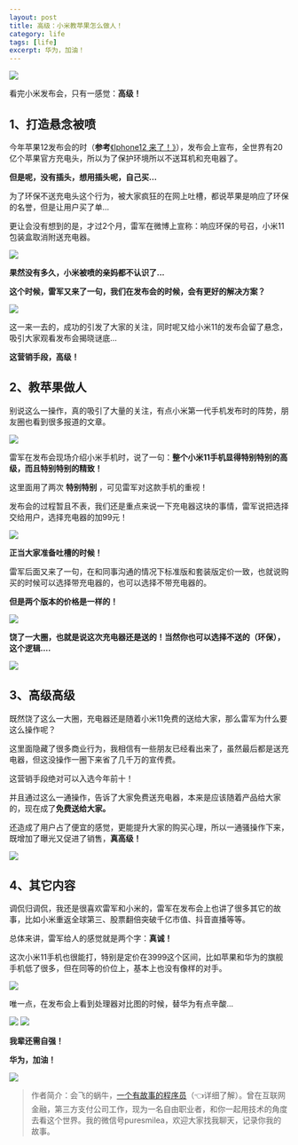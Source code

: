 ```yaml
---
layout: post
title: 高级：小米教苹果怎么做人！
category: life
tags: [life]
excerpt: 华为，加油！
---
```


![](http://favorites.ren/assets/images/2020/it/zuoren/zuoren01.jpg) 

看完小米发布会，只有一感觉：**高级！**

## 1、打造悬念被喷

今年苹果12发布会的时（**参考**[《Iphone12 来了！》](https://mp.weixin.qq.com/s/n1OHZKwaDAdYe8sntUSHPQ)），发布会上宣布，全世界有20亿个苹果官方充电头，所以为了保护环境所以不送耳机和充电器了。

**但是呢，没有插头，想用插头呢，自己买…**

为了环保不送充电头这个行为，被大家疯狂的在网上吐槽，都说苹果是响应了环保的名誉，但是让用户买了单...

更让会没有想到的是，才过2个月，雷军在微博上宣称：响应环保的号召，小米11包装盒取消附送充电器。

![](http://favorites.ren/assets/images/2020/it/zuoren/zuoren02.jpg) 

**果然没有多久，小米被喷的亲妈都不认识了...**

**这个时候，雷军又来了一句，我们在发布会的时候，会有更好的解决方案？**

![](http://favorites.ren/assets/images/2020/it/zuoren/zuoren03.jpg) 

这一来一去的，成功的引发了大家的关注，同时呢又给小米11的发布会留了悬念，吸引大家观看发布会揭晓谜底...

**这营销手段，高级！**

## 2、教苹果做人

别说这么一操作，真的吸引了大量的关注，有点小米第一代手机发布时的阵势，朋友圈也看到很多报道的文章。

![](http://favorites.ren/assets/images/2020/it/zuoren/zuoren04.jpg) 

雷军在发布会现场介绍小米手机时，说了一句：**整个小米11手机显得特别特别的高级，而且特别特别的精致！**

这里面用了两次 **特别特别** ，可见雷军对这款手机的重视！

发布会的过程暂且不表，我们还是重点来说一下充电器这块的事情，雷军说把选择交给用户，选择充电器的加99元！

![](http://favorites.ren/assets/images/2020/it/zuoren/zuoren05.jpg) 

**正当大家准备吐槽的时候！**

雷军后面又来了一句，在和同事沟通的情况下标准版和套装版定价一致，也就说购买的时候可以选择带充电器的，也可以选择不带充电器的。

**但是两个版本的价格是一样的！**

![](http://favorites.ren/assets/images/2020/it/zuoren/zuoren06.jpg) 

**饶了一大圈，也就是说这次充电器还是送的！当然你也可以选择不送的（环保），这个逻辑....**

![](http://favorites.ren/assets/images/2020/it/zuoren/zuoren07.jpg) 

## 3、高级高级

既然饶了这么一大圈，充电器还是随着小米11免费的送给大家，那么雷军为什么要这么操作呢？

这里面隐藏了很多商业行为，我相信有一些朋友已经看出来了，虽然最后都是送充电器，但这没操作一圈下来省了几千万的宣传费。

这营销手段绝对可以入选今年前十！

并且通过这么一通操作，告诉了大家免费送充电器，本来是应该随着产品给大家的，现在成了**免费送给大家。**

还造成了用户占了便宜的感觉，更能提升大家的购买心理，所以一通骚操作下来，既增加了曝光又促进了销售，**真高级！**

![](http://favorites.ren/assets/images/2020/it/zuoren/zuoren08.jpg) 

## 4、其它内容

调侃归调侃，我还是很喜欢雷军和小米的，雷军在发布会上也讲了很多其它的故事，比如小米重返全球第三、股票翻倍突破千亿市值、抖音直播等等。

总体来讲，雷军给人的感觉就是两个字：**真诚！**

这次小米11手机也很能打，特别是定价在3999这个区间，比如苹果和华为的旗舰手机低了很多，但在同等的价位上，基本上也没有像样的对手。

![](http://favorites.ren/assets/images/2020/it/zuoren/zuoren09.jpg) 

唯一点，在发布会上看到处理器对比图的时候，替华为有点辛酸...

![](http://favorites.ren/assets/images/2020/it/zuoren/zuoren10.jpg) 
![](http://favorites.ren/assets/images/2020/it/zuoren/zuoren11.jpg) 

**我辈还需自强！**

**华为，加油！**

![](http://favorites.ren/assets/images/2020/it/zuoren/zuoren12.jpg) 

>作者简介：会飞的蜗牛，[一个有故事的程序员](https://mp.weixin.qq.com/s/bPk_-DcGF_7lTDoR1pKqVg)（👈详细了解）。曾在互联网金融，第三方支付公司工作，现为一名自由职业者，和你一起用技术的角度去看这个世界。我的微信号puresmilea，欢迎大家找我聊天，记录你我的故事。